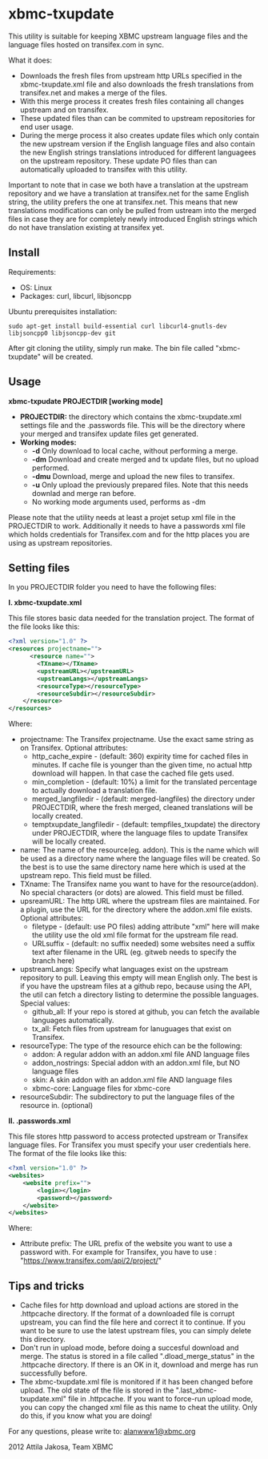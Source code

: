 xbmc-txupdate
=============

This utility is suitable for keeping XBMC upstream language files and the language files hosted on transifex.com in sync.

What it does:
* Downloads the fresh files from upstream http URLs specified in the xbmc-txupdate.xml file and also downloads the fresh translations from transifex.net and makes a merge of the files. 
* With this merge process it creates fresh files containing all changes upstream and on transifex. 
* These updated files than can be commited to upstream repositories for end user usage.
* During the merge process it also creates update files which only contain the new upstream version if the English language files and also contain the new English strings translations introduced for different languagees on the upstream repository. These update PO files than can automatically uploaded to transifex with this utility.

Important to note that in case we both have a translation at the upstream repository and we have a translation at transifex.net for the same English string, the utility prefers the one at transifex.net. This means that new translations modifications can only be pulled from ustream into the merged files in case they are for completely newly introduced English strings which do not have translation existing at transifex yet.

## Install
Requirements:
* OS: Linux
* Packages: curl, libcurl, libjsoncpp

Ubuntu prerequisites installation:
```
sudo apt-get install build-essential curl libcurl4-gnutls-dev libjsoncpp0 libjsoncpp-dev git
```
After git cloning the utility, simply run make. The bin file called "xbmc-txupdate" will be created.

## Usage


  **xbmc-txpudate PROJECTDIR [working mode]**


  * **PROJECTDIR:** the directory which contains the xbmc-txupdate.xml settings file and the .passwords file. This will be the directory where your merged and transifex update files get generated.
  * **Working modes:**
    * **-d**    Only download to local cache, without performing a merge.
    * **-dm**    Download and create merged and tx update files, but no upload performed.
    * **-dmu**    Download, merge and upload the new files to transifex.
    * **-u**    Only upload the previously prepared files. Note that this needs downlad and merge ran before.
    * No working mode arguments used, performs as -dm

Please note that the utility needs at least a projet setup xml file in the PROJECTDIR to work. Additionally it needs to have a passwords xml file which holds credentials for Transifex.com and for the http places you are using as upstream repositories.

## Setting files
In you PROJECTDIR folder you need to have the following files:

**I. xbmc-txupdate.xml**

This file stores basic data needed for the translation project.
The format of the file looks like this:

```xml
<?xml version="1.0" ?>
<resources projectname="">
      <resource name="">
        <TXname></TXname>
        <upstreamURL></upstreamURL>
        <upstreamLangs></upstreamLangs>
        <resourceType></resourceType>
        <resourceSubdir></resourceSubdir>
    </resource>
</resources>
```
Where:
  * projectname: The Transifex projectname. Use the exact same string as on Transifex.
    Optional attributes:
      * http_cache_expire - (default: 360) expirity time for cached files in minutes. If cache file is younger than the given time, no actual http download will happen. In that case the cached file gets used.
      * min_completion - (default: 10%) a limit for the translated percentage to actually download a translation file.
      * merged_langfiledir - (default: merged-langfiles) the directory under PROJECTDIR, where the fresh merged, cleaned translations will be locally created.
      * temptxupdate_langfiledir - (default: tempfiles_txupdate) the directory under PROJECTDIR, where the language files to update Transifex will be locally created.
  * name: The name of the resource(eg. addon). This is the name which will be used as a directory name where the language files will be created. So the best is to use the same directory name here which is used at the upstream repo. This field must be filled.
  * TXname: The Transifex name you want to have for the resource(addon). No special characters (or dots) are alowed. This field must be filled.
  * upsreamURL: The http URL where the upstream files are maintained. For a plugin, use the URL for the directory where the addon.xml file exists.
    Optional attributes:
      * filetype - (default: use PO files) adding attribute "xml" here will make the utility use the old xml file format for the upstream file read.
      * URLsuffix - (default: no suffix needed) some websites need a suffix text after filename in the URL (eg. gitweb needs to specify the branch here)
  * upstreamLangs: Specify what languages exist on the upstream repository to pull. Leaving this empty will mean English only. The best is if you have the upstream files at a github repo, because using the API, the util can fetch a directory listing to determine the possible languages.
    Special values:
      * github_all: If your repo is stored at github, you can fetch the available languages automatically.
      * tx_all: Fetch files from upstream for lanuguages that exist on Transifex.
  * resourceType: The type of the resource ehich can be the following:
      * addon: A regular addon with an addon.xml file AND language files
      * addon_nostrings: Special addon with an addon.xml file, but NO language files
      * skin: A skin addon with an addon.xml file AND language files
      * xbmc-core: Language files for xbmc-core
  * resourceSubdir: The subdirectory to put the language files of the resource in. (optional)

**II. .passwords.xml**

This file stores http password to access protected upstream or Transifex language files. For Transifex you must specify your user credentials here.
The format of the file looks like this:

```xml
<?xml version="1.0" ?>
<websites>
    <website prefix="">
        <login></login>
        <password></password>
    </website>
</websites>
```

Where:
   * Attribute prefix: The URL prefix of the website you want to use a password with. For example for Transifex, you have to use : "https://www.transifex.com/api/2/project/"

## Tips and tricks
* Cache files for http download and upload actions are stored in the .httpcache directory. If the format of a downloaded file is corrupt upstream, you can find the file here and correct it to continue. If you want to be sure to use the latest upstream files, you can simply delete this directory.
* Don't run in upload mode, before doing a succesful download and merge. The status is stored in a file called ".dload_merge_status" in the .httpcache directory. If there is an OK in it, download and merge has run successfully before.
* The xbmc-txupdate.xml file is monitored if it has been changed before upload. The old state of the file is stored in the ".last_xbmc-txupdate.xml" file in .httpcache. If you want to force-run upload mode, you can copy the changed xml file as this name to cheat the utility. Only do this, if you know what you are doing!

For any questions, please write to: alanwww1@xbmc.org

2012 Attila Jakosa, Team XBMC
